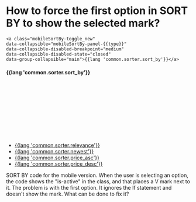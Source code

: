 
# How to force the first option in SORT BY to show the selected mark?

    <a class="mobileSortBy-toggle_new" 
    data-collapsible="mobileSortBy-panel-{{type}}" 
    data-collapsible-disabled-breakpoint="medium"
    data-collapsible-disabled-state="closed"
    data-group-collapsible="main">{{lang 'common.sorter.sort_by'}}</a>

<div class="mobileSortBy-panel" id="mobileSortBy-panel-{{type}}" data-mobile-sort-by>
    <h4 class="mobile-panel-heading"><span class="mobile-panel-heading-ellipse">{{lang 'common.sorter.sort_by'}}</span></h4>
    <a class="mobile-panel-close" href="#" data-collapsible="mobileSortBy-panel-{{type}}" data-group-collapsible="main"><svg><use xlink:href="#icon-close" aria-hidden="true"></use></svg></a>
    <div class="mobileSortBy-panel-body" data-lock-body-scroll>
        <ul class="navList navList--mobileSelectList">
                <li class="navList-item"><a href="#" data-value="relevance" class="navList-action{{#if sort '==' 'relevance'}} is-active{{/if}}">{{lang 'common.sorter.relevance'}}</a></li>
                <li class="navList-item"><a href="#" data-value="newest" class="navList-action{{#if sort '==' 'newest'}} is-active{{/if}}">{{lang 'common.sorter.newest'}}</a></li>
                <li class="navList-item"><a href="#" data-value="priceasc" class="navList-action{{#if sort '==' 'priceasc'}} is-active{{/if}}">{{lang 'common.sorter.price_asc'}}</a></li>
                <li class="navList-item"><a href="#" data-value="pricedesc" class="navList-action{{#if sort '==' 'pricedesc'}} is-active{{/if}}">{{lang 'common.sorter.price_desc'}}</a></li>
        </ul>
    </div>
</div>

SORT BY code for the mobile version. When the user is selecting an option, the code shows the "is-active" in the class, and that places a V mark next to it.
The problem is with the first option. It ignores the If statement and doesn't show the mark.
What can be done to fix it?

        